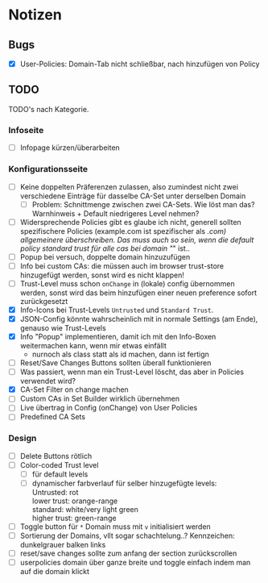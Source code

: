 # Notizen


## Bugs
- [x] User-Policies: Domain-Tab nicht schließbar, nach hinzufügen von Policy


## TODO
TODO's nach Kategorie.

### Infoseite
- [ ] Infopage kürzen/überarbeiten

### Konfigurationsseite
- [ ] Keine doppelten Präferenzen zulassen, also zumindest nicht zwei
  verschiedene Einträge für dasselbe CA-Set unter derselben Domain
  - [ ] Problem: Schnittmenge zwischen zwei CA-Sets. Wie löst man das?
    Warnhinweis + Default niedrigeres Level nehmen?
- [ ] Widersprechende Policies gibt es glaube ich nicht, generell sollten
  spezifischere Policies (example.com ist spezifischer als *.com) allgemeinere
  überschreiben. Das muss auch so sein, wenn die default policy standard trust
  für alle cas bei domain "*" ist..
- [ ] Popup bei versuch, doppelte domain hinzuzufügen
- [ ] Info bei custom CAs: die müssen auch im browser trust-store hinzugefügt
  werden, sonst wird es nicht klappen!
- [ ] Trust-Level muss schon `onChange` in (lokale) config übernommen werden,
  sonst wird das beim hinzufügen einer neuen preference sofort zurückgesetzt
- [x] Info-Icons bei Trust-Levels `Untrusted` und `Standard Trust`.
- [x] JSON-Config könnte wahrscheinlich mit in normale Settings (am Ende),
  genauso wie Trust-Levels
- [x] Info "Popup" implementieren, damit ich mit den Info-Boxen weitermachen
  kann, wenn mir etwas einfällt 
  - nurnoch als class statt als id machen, dann ist fertign
- [ ] Reset/Save Changes Buttons sollten überall funktionieren
- [ ] Was passiert, wenn man ein Trust-Level löscht, das aber in Policies
  verwendet wird?
- [x] CA-Set Filter on change machen
- [ ] Custom CAs in Set Builder wirklich übernehmen
- [ ] Live übertrag in Config (onChange) von User Policies
- [ ] Predefined CA Sets

### Design
- [ ] Delete Buttons rötlich
- [ ] Color-coded Trust level
  - [ ] für default levels
  - [ ] dynamischer farbverlauf für selber hinzugefügte levels:  
        Untrusted: rot  
        lower trust: orange-range  
        standard: white/very light green  
        higher trust: green-range
- [ ] Toggle button für `*` Domain muss mit `v` initialisiert werden
- [ ] Sortierung der Domains, vllt sogar schachtelung..?  Kennzeichen:
  dunkelgrauer balken links
- [ ] reset/save changes sollte zum anfang der section zurückscrollen
- [ ] userpolicies domain über ganze breite und toggle einfach indem man auf die
  domain klickt